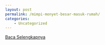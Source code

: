 ```yaml
---
layout: post
permalink: /mimpi-monyet-besar-masuk-rumah/
categories:
    - Uncategorized
---
```


[Baca Selengkapnya](/10)